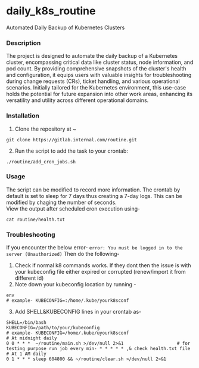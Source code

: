# daily_k8s_routine
Automated Daily Backup of Kubernetes Clusters

### Description
The project is designed to automate the daily backup of a Kubernetes cluster, encompassing critical data like cluster status, node information, and pod count. By providing comprehensive snapshots of the cluster's health and configuration, it equips users with valuable insights for troubleshooting during change requests (CRs), ticket handling, and various operational scenarios. Initially tailored for the Kubernetes environment, this use-case holds the potential for future expansion into other work areas, enhancing its versatility and utility across different operational domains.

### Installation
1. Clone the repository at ~
```
git clone https://gitlab.internal.com/routine.git
```

2. Run the script to add the task to your crontab:
```
./routine/add_cron_jobs.sh
```

### Usage
The script can be modified to record more information. The crontab by default is set to sleep for 7 days thus creating a 7-day logs. This can be modified by chaging the number of seconds.\
View the output after scheduled cron execution using-
```
cat routine/health.txt
```

### Troubleshooting
If you encounter the below error-
``` error: You must be logged in to the server (Unauthorized) ```
Then do the following-
1. Check if normal k8 commands works. If they dont then the issue is with your kubeconfig file either expired or corrupted (renew/import it from different id)
2. Note down your kubeconfig location by running - 
```
env  
# example- KUBECONFIG=:/home/.kube/yourk8sconf
``` 
3. Add SHELL&KUBECONFIG lines in your crontab as-
```
SHELL=/bin/bash
KUBECONFIG=/path/to/your/kubeconfig
# example- KUBECONFIG=/home/.kube/uyourk8sconf
# At midnight daily
0 0 * * *  ~/routine/main.sh >/dev/null 2>&1                    # for testing purpose run job every min- * * * * * ,& check health.txt file 
# At 1 AM daily
0 1 * * * sleep 604800 && ~/routine/clear.sh >/dev/null 2>&1
``` 
